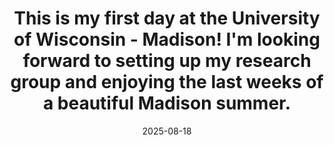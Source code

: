 ---
layout: post
title:  "This is my first day at the University of Wisconsin - Madison! I'm looking forward to setting up my research group and enjoying the last weeks of a beautiful Madison summer." 
date:   2025-08-18
categories: jekyll update
---
